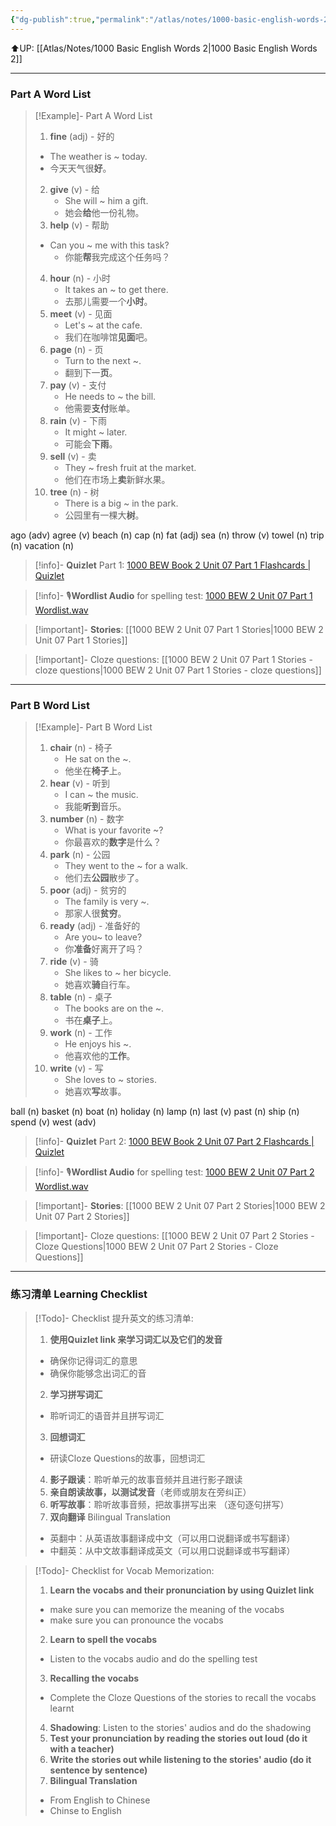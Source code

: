 ```yaml
---
{"dg-publish":true,"permalink":"/atlas/notes/1000-basic-english-words-2-unit-07/"}
---
```


⬆️UP: [[Atlas/Notes/1000 Basic English Words 2\|1000 Basic English Words 2]]

---
### Part A Word List

> [!Example]- Part A Word List
> 1. **fine** (adj) - 好的  
>	- The weather is ~ today.  
>	-  今天天气很**好**。
> 2. **give** (v) - 给  
>     - She will ~ him a gift.  
>     - 她会**给**他一份礼物。    
> 3. **help** (v) - 帮助  
> 	- Can you ~ me with this task?  
>     - 你能**帮**我完成这个任务吗？
> 4.  **hour** (n) - 小时  
>     - It takes an ~ to get there.  
>     - 去那儿需要一个**小时**。
> 5. **meet** (v) - 见面  
>     - Let's ~ at the cafe.  
>     - 我们在咖啡馆**见面**吧。
> 6. **page** (n) - 页  
>     - Turn to the next ~.  
>     - 翻到下一**页**。
> 7. **pay** (v) - 支付  
>     - He needs to ~ the bill.  
>     - 他需要**支付**账单。
> 8. **rain** (v) - 下雨  
>     - It might ~ later.  
>     - 可能会**下雨**。
> 9. **sell** (v) - 卖  
>     - They ~ fresh fruit at the market.  
>     - 他们在市场上**卖**新鲜水果。
> 10. **tree** (n) - 树  
>     - There is a big ~ in the park.  
>     - 公园里有一棵大**树**。

ago (adv)
agree (v)
beach (n)
cap (n)
fat (adj)
sea (n)
throw (v)
towel (n)
trip (n)
vacation (n)


> [!info]- **Quizlet** Part 1: [1000 BEW Book 2 Unit 07 Part 1 Flashcards | Quizlet]()

> [!info]- 🎙️**Wordlist Audio** for spelling test: [1000 BEW 2 Unit 07 Part 1 Wordlist.wav]()

> [!important]- **Stories**: [[1000 BEW 2 Unit 07 Part 1 Stories\|1000 BEW 2 Unit 07 Part 1 Stories]]

> [!important]- Cloze questions: [[1000 BEW 2 Unit 07 Part 1 Stories - cloze questions\|1000 BEW 2 Unit 07 Part 1 Stories - cloze questions]]

---
### Part B Word List


> [!Example]- Part B Word List
> 1. **chair** (n) - 椅子  
>     - He sat on the ~.  
>     - 他坐在**椅子**上。
 > 2. **hear** (v) - 听到  
>     - I can ~ the music.  
>     - 我能**听到**音乐。
> 3. **number** (n) - 数字  
>     - What is your favorite ~?  
>     - 你最喜欢的**数字**是什么？
> 4. **park** (n) - 公园  
>     - They went to the ~ for a walk.  
>     - 他们去**公园**散步了。
> 5. **poor** (adj) - 贫穷的  
>     - The family is very ~.  
>     - 那家人很**贫穷**。
> 6. **ready** (adj) - 准备好的  
>     - Are you~ to leave?  
>     - 你**准备**好离开了吗？
> 7. **ride** (v) - 骑  
>     - She likes to ~ her bicycle.  
>     - 她喜欢**骑**自行车。
> 8. **table** (n) - 桌子  
>     - The books are on the ~.  
>     - 书在**桌子**上。
> 9. **work** (n) - 工作  
>     - He enjoys his ~.  
>     - 他喜欢他的**工作**。
> 10. **write** (v) - 写  
>     - She loves to ~ stories.  
>     - 她喜欢**写**故事。

ball (n)
basket (n)
boat (n)
holiday (n)
lamp (n)
last (v)
past (n)
ship (n)
spend (v)
west (adv)

> [!info]- **Quizlet** Part 2: [1000 BEW Book 2 Unit 07 Part 2 Flashcards | Quizlet]()

> [!info]- 🎙️**Wordlist Audio** for spelling test: [1000 BEW 2 Unit 07 Part 2 Wordlist.wav]()

> [!important]- **Stories**: [[1000 BEW 2 Unit 07 Part 2 Stories\|1000 BEW 2 Unit 07 Part 2 Stories]]

> [!important]- Cloze questions: [[1000 BEW 2 Unit 07 Part 2 Stories - Cloze Questions\|1000 BEW 2 Unit 07 Part 2 Stories - Cloze Questions]]

---
### 练习清单 Learning Checklist

> [!Todo]- Checklist 提升英文的练习清单:
> 1. **使用Quizlet link 来学习词汇以及它们的发音** 
>	- 确保你记得词汇的意思 
>	- 确保你能够念出词汇的音 
> 2. **学习拼写词汇** 
>	- 聆听词汇的语音并且拼写词汇 
> 3. **回想词汇**
>	- 研读Cloze Questions的故事，回想词汇 
> 4. **影子跟读**：聆听单元的故事音频并且进行影子跟读 
> 5. **亲自朗读故事，以测试发音**（老师或朋友在旁纠正）
> 6. **听写故事**：聆听故事音频，把故事拼写出来 （逐句逐句拼写）
> 7. **双向翻译** Bilingual Translation 
>	- 英翻中：从英语故事翻译成中文（可以用口说翻译或书写翻译）
>	- 中翻英：从中文故事翻译成英文（可以用口说翻译或书写翻译）

> [!Todo]- Checklist for Vocab Memorization:
> 
> 1. **Learn the vocabs and their pronunciation by using Quizlet link**
>	- make sure you can memorize the meaning of the vocabs
>	- make sure you can pronounce the vocabs
> 2. **Learn to spell the vocabs**
>	- Listen to the vocabs audio and do the spelling test
> 3. **Recalling the vocabs**
>	- Complete the Cloze Questions of the stories to recall the vocabs learnt
> 4. **Shadowing**: Listen to the stories' audios and do the shadowing
> 5. **Test your pronunciation by reading the stories out loud (do it with a teacher)**
> 6. **Write the stories out while listening to the stories' audio (do it sentence by sentence)**
> 7. **Bilingual Translation** 
> 	- From English to Chinese
> 	- Chinse to English

